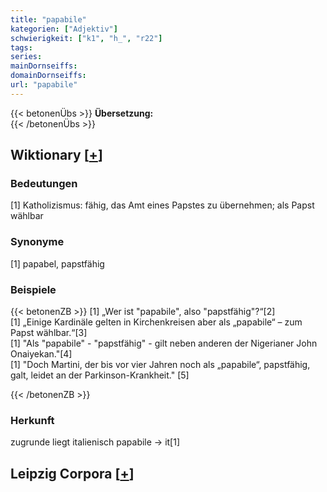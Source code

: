 ```yaml
---
title: "papabile"
kategorien: ["Adjektiv"]
schwierigkeit: ["k1", "h_", "r22"]
tags:
series:
mainDornseiffs:
domainDornseiffs:
url: "papabile"
---
```


{{< betonenÜbs >}}
**Übersetzung:**  
{{< /betonenÜbs >}}

## Wiktionary [[+](https://de.wiktionary.org/wiki/papabile)]

### Bedeutungen
[1] Katholizismus: fähig, das Amt eines Papstes zu übernehmen; als Papst wählbar  

### Synonyme
[1] papabel, papstfähig  

### Beispiele
{{< betonenZB >}}
[1] „Wer ist "papabile", also "papstfähig"?“[2]  
[1] „Einige Kardinäle gelten in Kirchenkreisen aber als „papabile“ – zum Papst wählbar.“[3]  
[1] "Als "papabile" - "papstfähig" - gilt neben anderen der Nigerianer John Onaiyekan."[4]  
[1] "Doch Martini, der bis vor vier Jahren noch als „papabile“, papstfähig, galt, leidet an der Parkinson-Krankheit." [5]  

{{< /betonenZB >}}
### Herkunft
zugrunde liegt italienisch papabile → it[1]  


## Leipzig Corpora [[+](https://corpora.uni-leipzig.de/en/res?word=papabile&corpusId=deu_newscrawl-public_2018)]

